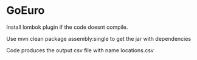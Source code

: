 GoEuro
======
  Install lombok plugin if the code doesnt compile.
  
  Use mvn clean package assembly:single to get the jar with dependencies
  
  Code produces the output csv file with name locations.csv
